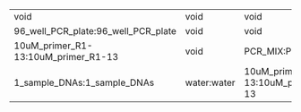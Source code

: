 ||||
|----|----|----|
|void|void|void|
|96_well_PCR_plate:96_well_PCR_plate|void|void|
|10uM_primer_R1-13:10uM_primer_R1-13|void|PCR_MIX:PCR_MIX|
|1_sample_DNAs:1_sample_DNAs|water:water|10uM_primer_F1-13:10uM_primer_F1-13|
